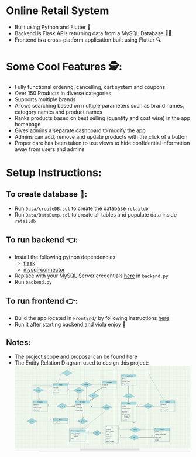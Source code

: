 # Online Retail System

- Built using Python and Flutter 🎉
- Backend is Flask APIs returning data from a MySQL Database 🧑‍💻
- Frontend is a cross-platform application built using Flutter 🔍

# Some Cool Features 🕵️:
- Fully functional ordering, cancelling, cart system and coupons.
- Over 150 Products in diverse categories
- Supports multiple brands
- Allows searching based on multiple parameters such as brand names, category names and product names
- Ranks products based on best selling (quantity and cost wise) in the app homepage
- Gives admins a separate dashboard to modify the app
- Admins can add, remove and update products with the click of a button
- Proper care has been taken to use views to hide confidential information away from users and admins 

# Setup Instructions:

## To create database 📅:
- Run `Data/createDB.sql` to create the database `retaildb`
- Run `Data/DataDump.sql` to create all tables and populate data inside `retaildb`

## To run backend 👈:
- Install the following python dependencies:
  - [flask](https://flask.palletsprojects.com/en/2.1.x/)
  - [mysql-connector](https://github.com/mysql/mysql-connector-python)
- Replace with your MySQL Server credentials [here](https://github.com/aflah02/DBMS_Project/blob/b0e70229fc58b750a9858b558403c4ee734182d5/APIs/backend.py#L7) in `backend.py`
- Run `backend.py`

## To run frontend 👉:
- Build the app located in `FrontEnd/` by following instructions [here](https://www.geeksforgeeks.org/how-to-install-flutter-on-visual-studio-code/)
- Run it after starting backend and viola enjoy 🎇

## Notes:
 - The project scope and proposal can be found [here](https://github.com/aflah02/DBMS_Project/blob/main/Final%20Project%20proposal.pdf)
 - The Entity Relation Diagram used to design this project:
   ![ERD](Diagrams\ERD.png)
